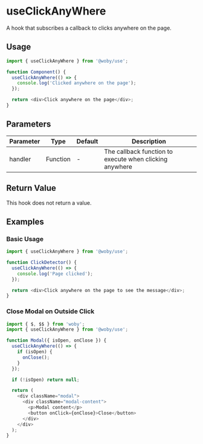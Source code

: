# useClickAnyWhere

A hook that subscribes a callback to clicks anywhere on the page.

## Usage

```javascript
import { useClickAnyWhere } from '@woby/use';

function Component() {
  useClickAnyWhere(() => {
    console.log('Clicked anywhere on the page');
  });

  return <div>Click anywhere on the page</div>;
}
```

## Parameters

| Parameter | Type | Default | Description |
|-----------|------|---------|-------------|
| handler | Function | - | The callback function to execute when clicking anywhere |

## Return Value

This hook does not return a value.

## Examples

### Basic Usage

```javascript
import { useClickAnyWhere } from '@woby/use';

function ClickDetector() {
  useClickAnyWhere(() => {
    console.log('Page clicked');
  });

  return <div>Click anywhere on the page to see the message</div>;
}
```

### Close Modal on Outside Click

```javascript
import { $, $$ } from 'woby';
import { useClickAnyWhere } from '@woby/use';

function Modal({ isOpen, onClose }) {
  useClickAnyWhere(() => {
    if (isOpen) {
      onClose();
    }
  });

  if (!isOpen) return null;

  return (
    <div className="modal">
      <div className="modal-content">
        <p>Modal content</p>
        <button onClick={onClose}>Close</button>
      </div>
    </div>
  );
}
```